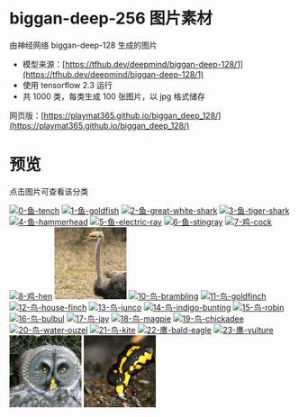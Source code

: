 # biggan-deep-256 图片素材

由神经网络 biggan-deep-128 生成的图片

* 模型来源：[https://tfhub.dev/deepmind/biggan-deep-128/1](https://tfhub.dev/deepmind/biggan-deep-128/1)
* 使用 tensorflow 2.3 运行
* 共 1000 类，每类生成 100 张图片，以 jpg 格式储存

网页版：[https://playmat365.github.io/biggan_deep_128/](https://playmat365.github.io/biggan_deep_128/)

# 预览

点击图片可查看该分类

[![0-鱼-tench](0_鱼_tench/0.jpg)](0_鱼_tench) [![1-鱼-goldfish](1_鱼_goldfish/0.jpg)](1_鱼_goldfish) [![2-鱼-great-white-shark](2_鱼_great_white_shark/0.jpg)](2_鱼_great_white_shark) [![3-鱼-tiger-shark](3_鱼_tiger_shark/0.jpg)](3_鱼_tiger_shark) [![4-鱼-hammerhead](4_鱼_hammerhead/0.jpg)](4_鱼_hammerhead) [![5-鱼-electric-ray](5_鱼_electric_ray/0.jpg)](5_鱼_electric_ray) [![6-鱼-stingray](6_鱼_stingray/0.jpg)](6_鱼_stingray) [![7-鸡-cock](7_鸡_cock/0.jpg)](7_鸡_cock) [![8-鸡-hen](8_鸡_hen/0.jpg)](8_鸡_hen) [![9-鸵鸟-ostrich](9_鸵鸟_ostrich/0.jpg)](9_鸵鸟_ostrich) [![10-鸟-brambling](10_鸟_brambling/0.jpg)](10_鸟_brambling) [![11-鸟-goldfinch](11_鸟_goldfinch/0.jpg)](11_鸟_goldfinch) [![12-鸟-house-finch](12_鸟_house_finch/0.jpg)](12_鸟_house_finch) [![13-鸟-junco](13_鸟_junco/0.jpg)](13_鸟_junco) [![14-鸟-indigo-bunting](14_鸟_indigo_bunting/0.jpg)](14_鸟_indigo_bunting) [![15-鸟-robin](15_鸟_robin/0.jpg)](15_鸟_robin) [![16-鸟-bulbul](16_鸟_bulbul/0.jpg)](16_鸟_bulbul) [![17-鸟-jay](17_鸟_jay/0.jpg)](17_鸟_jay) [![18-鸟-magpie](18_鸟_magpie/0.jpg)](18_鸟_magpie) [![19-鸟-chickadee](19_鸟_chickadee/0.jpg)](19_鸟_chickadee) [![20-鸟-water-ouzel](20_鸟_water_ouzel/0.jpg)](20_鸟_water_ouzel) [![21-鸟-kite](21_鸟_kite/0.jpg)](21_鸟_kite) [![22-鹰-bald-eagle](22_鹰_bald_eagle/0.jpg)](22_鹰_bald_eagle) [![23-鹰-vulture](23_鹰_vulture/0.jpg)](23_鹰_vulture) [![24-猫头鹰-great-grey-owl](24_猫头鹰_great_grey_owl/0.jpg)](24_猫头鹰_great_grey_owl) [![25-壁虎-European-fire-salamander](25_壁虎_European_fire_salamander/0.jpg)](25_壁虎_European_fire_salamander)

